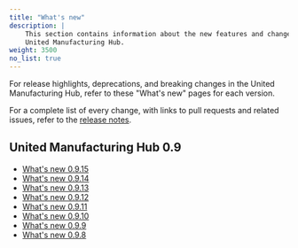 ```yaml
---
title: "What's new"
description: |
    This section contains information about the new features and changes in the
    United Manufacturing Hub.
weight: 3500
no_list: true
---
```


For release highlights, deprecations, and breaking changes in the United
Manufacturing Hub, refer to these "What's new" pages for each version.

For a complete list of every change, with links to pull requests and related
issues, refer to the [release notes](https://github.com/united-manufacturing-hub/united-manufacturing-hub/releases).

## United Manufacturing Hub 0.9

- [What's new 0.9.15](/docs/whatsnew/0.9.15/)
- [What's new 0.9.14](/docs/whatsnew/0.9.14/)
- [What's new 0.9.13](/docs/whatsnew/0.9.13/)
- [What's new 0.9.12](/docs/whatsnew/0.9.12/)
- [What's new 0.9.11](/docs/whatsnew/0.9.11/)
- [What's new 0.9.10](/docs/whatsnew/0.9.10/)
- [What's new 0.9.9](/docs/whatsnew/0.9.9/)
- [What's new 0.9.8](/docs/whatsnew/0.9.8/)
